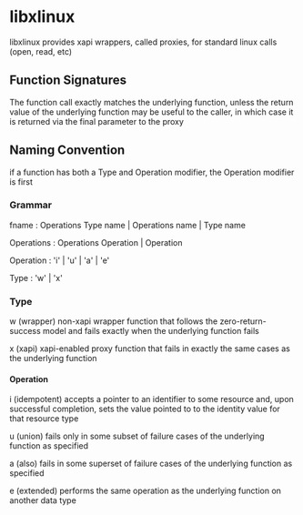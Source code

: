 # libxlinux

libxlinux provides xapi wrappers, called proxies, for standard linux calls (open, read, etc)

## Function Signatures

The function call exactly matches the underlying function, unless the return value
of the underlying function may be useful to the caller, in which case it is returned
via the final parameter to the proxy

## Naming Convention

if a function has both a Type and Operation modifier, the Operation modifier is first

### Grammar

fname
  : Operations Type name
  | Operations name
  | Type name

Operations
  : Operations Operation
  | Operation
  
Operation
  : 'i'
  | 'u'
  | 'a'
  | 'e'

Type
  : 'w'
  | 'x'

### Type

w (wrapper)
 non-xapi wrapper function that follows the zero-return-success model and fails exactly
 when the underlying function fails

x (xapi)
 xapi-enabled proxy function that fails in exactly the same cases as the underlying function

#### Operation

i (idempotent)
 accepts a pointer to an identifier to some resource and, upon successful completion, sets
 the value pointed to to the identity value for that resource type

u (union)
 fails only in some subset of failure cases of the underlying function as specified

a (also)
 fails in some superset of failure cases of the underlying function as specified

e (extended)
 performs the same operation as the underlying function on another data type
